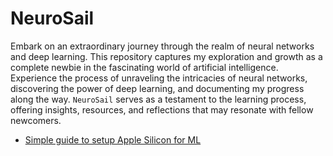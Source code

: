 # NeuroSail

Embark on an extraordinary journey through the realm of neural networks and deep learning. This repository captures my exploration and growth as a complete newbie in the fascinating world of artificial intelligence. Experience the process of unraveling the intricacies of neural networks, discovering the power of deep learning, and documenting my progress along the way. `NeuroSail` serves as a testament to the learning process, offering insights, resources, and reflections that may resonate with fellow newcomers.

- [Simple guide to setup Apple Silicon for ML](README.md)